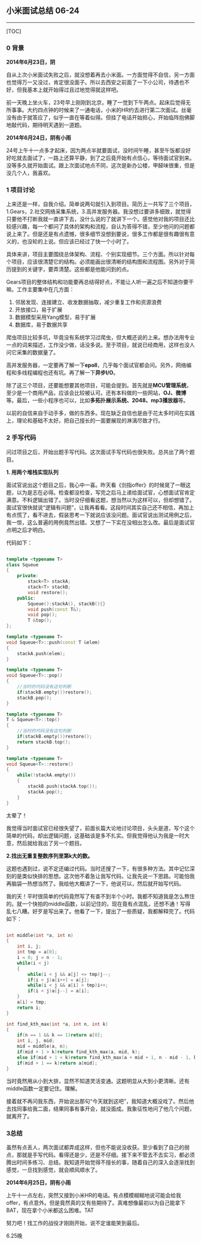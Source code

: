 ## 小米面试总结 06-24

---------------
[TOC]

### 0 背景
**2014年6月23日，阴**

自从上次小米面试失败之后，就没想着再去小米面。一方面觉得不自信，另一方面也觉得万一又没过，肯定很没面子。所以去西安之前面了一下小公司，待遇也不好，但我基本上就开始得过且过地觉得就这样吧。

前一天晚上坐火车，23号早上刚刚到北京，睡了一觉到下午两点。起床后觉得无所事事。大约四点钟的时候来了一通电话，小米的HR约去进行第二次面试。丝毫没有由于就答应了，似乎一直在等着似得。但挂了电话开始担心，开始临阵抱佛脚地敲代码，期待明天遇到一道题。

**2014年6月24日，阴有小雨**

24号上午十一点多才起床，因为两点半就要面试，没时间午睡，甚至午饭都没好好吃就去面试了，一路上还算平静，到了之后竟开始有点信心，等待面试官到来。没等多久就开始面试。跟上次面试地点不同，这次是新办公楼，甲醛味很重，但是没几个人，我喜欢。
### 1 项目讨论
上来还是一样，自我介绍。简单说两句就引入到项目。简历上一共写了三个项目，1.Gears，2.社交网络采集系统，3.高并发服务器。我没想过要讲多细致，就觉得只要他不打断我就一直讲下去，没什么说的了就讲下一个。感觉他对我的项目还比较感兴趣，每一个都问了具体的架构和流程，自认为答得不错，至少他问的问题都说上来了。但是还是有点遗憾，很多细节没想到要说，很多工作都是很有趣很有意义的，也没轮的上说。但应该已经过了快一个小时了。

具体来讲，项目主要围绕总体架构、流程、个别实现细节。三个方面。所以针对每个项目，应该很清楚它的结构。必须能画出很清晰的结构图和流程图。另外对于简历提到的关键字，要弄清楚。这些都是他能问到的点。

Gears项目的整体结构和功能要再总结得好点，不能让人听一遍之后不知道你要干嘛。工作主要集中在几方面：

1. 邻居发现、连接建立、收发数据抽取，减少重复工作和资源浪费
2. 开放接口，易于扩展
3. 数据模型采用Yang模型，易于扩展
4. 数据库，易于数据共享

爬虫项目比较多坑，毕竟没有系统学习过爬虫，但大概还说的上来。想办法用专业一点的词来描述，工作没少做，话没多说。至于项目，就说已经商用，这样也没人问它采集的数据量了。

高并发服务器，一定要再了解一下**epoll**，几乎每个面试官都会问。另外，网络编程和多线程编程也还有坑。再了解一下**异步I/O**。

除了这三个项目，还要能想要其他项目，可能会提到。首先就是**MCU管理系统**，至少是一个商用产品，应该会比较被认可。还有本科做的一些网站，**OJ、微博**等。最后，一些小程序也可以，比如**多拓扑展示系统、2048、mp3播放器**等。

以前的自信来自于动手多，做的东西多。现在缺乏自信也是由于花太多时间在实践上，理论和基础不太好。把自己擅长的一面要展现的淋漓尽致才行。

### 2 手写代码
问过项目之后，开始出题手写代码。这次面试手写代码也很失败。总共出了两个题目。

**1. 用两个堆栈实现队列**

面试官说出这个题目之后，我心中一喜。昨天看《剑指offer》的时候晃了一眼这题，以为是志在必得。检查都没检查，写完之后马上递给面试官，心想面试官肯定满意。不料逻辑出错了。当时没仔细看这题，想当然以为这样可以，但却想错了。面试官很快就说“逻辑有问题”，让我再看看。这段时间其实自己还不相信，再加上有点慌了，看不进去，假装思考一下就说应该没问题。面试官说出测试用例之后，我一惊，这么普遍的用例竟然出错。又想了一下实在没相出怎么改。最后是面试官点明之后才明白。

代码如下：

```c++

template <typename T>
class Squeue
{
	private:
		stack<T> stackA;
		stack<T> stackB;
		void restore();
	public:
		Squeue():stackA(), stackB(){}
		void push(const T&);
		void pop();
		T &top();
};

template <typename T>
void Squeue<T>::push(const T &elem)
{
	stackA.push(elem);
}

template <typename T>
void Squeue<T>::pop()
{
	//当时的代码没有这句判断
	if(stackB.empty())restore();
	stackB.pop();
}

template <typename T>
T & Squeue<T>::top()
{
	//当时的代码没有这句判断
	if(stackB.empty())restore();
	return stackB.top();
}

template <typename T>
void Squeue<T>::restore()
{
	while(!stackA.empty())
	{
		stackB.push(stackA.top());
		stackA.pop();
	}
}
```
太晕了！

我觉得当时面试官已经很失望了，前面长篇大论地讨论项目，头头是道，写个这个简单的代码，却出逻辑问题，这基础该是多不扎实。但我觉得他认为我是一时大意，然后就给我出了另一个题目。

**2.找出无重复整数序列里第k大的数。**

这题也遇到过，说不定还编过代码。当时还搜了一下，有很多种方法。其中记忆深刻的是类似快排的思想。这次他不着急让我写代码，让我先说一下思路。可能怕我再脑袋一热想当然了。我给他大概讲了一下，他说可以，然后就开始写代码。

我的天！平时很简单的代码竟然写了有查不到半个小时。我都不知道我是怎么熬住的。就一个快拍的middle函数，以前记住的，现在竟有点混乱，还想不通！写得乱七八糟。好歹是写出来了。他看了一下，提出了一些质疑，我都解释完了。代码如下：

```c++

int middle(int *a, int n)
{
	int i, j;
	int tmp = a[0];
	i = 0; j = n - 1;
	while(i < j)
	{
		while(i < j && a[j] <= tmp)j--;
		if(i < j)a[i++] = a[j];
		while(i < j && a[i] > tmp)i++;
		if(i < j)a[j--] = a[i];
	}
	a[i] = tmp;
	return i;
}

int find_kth_max(int *a, int n, int k)
{
	if(n == 1 && k == 1)return a[0];
	int i, j, mid;
	mid = middle(a, n);
	if(mid + 1 > k)return find_kth_max(a, mid, k);
	else if(mid + 1 < k)return find_kth_max(a + mid + 1, n - mid - 1, k - mid - 1);
	if(mid + 1 == k)return a[mid];
}

```

当时竟然用从小到大排，显然不知道灵活变通。这题明显从大到小更清晰。还有middle函数一定要记住。理解。

接着就不再问我东西，开始说出那句“今天就到这吧”，我知道大概没戏了。然后他去找同事给我二面，结果同事有事开会，就没面成。我象征性地问了他几个问题，就离开了。

### 3总结
虽然有点丢人，两次面试都弄成这样，但也不能说没收获。至少看到了自己的弱点，那就是手写代码。看得还是少，还是不仔细。接下来不管去不去实习，都必须腾出时间多练习、总结。我知道开始觉得不擅长的事，随着自己的深入会逐渐找到感觉，一旦找到感觉，就会顺风顺水了。

**2014年6月25日，阴有小雨**

上午十一点左右，突然又接到小米HR的电话。有点模模糊糊地说可能会给我offer，有点意外。但是竟然真的又有些期待了。真难想像最初以为自己能拿下BAT，现在拿个小米都这么困难。TAT

努力吧！找工作的战役才刚刚开始，说不定谁能笑到最后。

6.25晚
